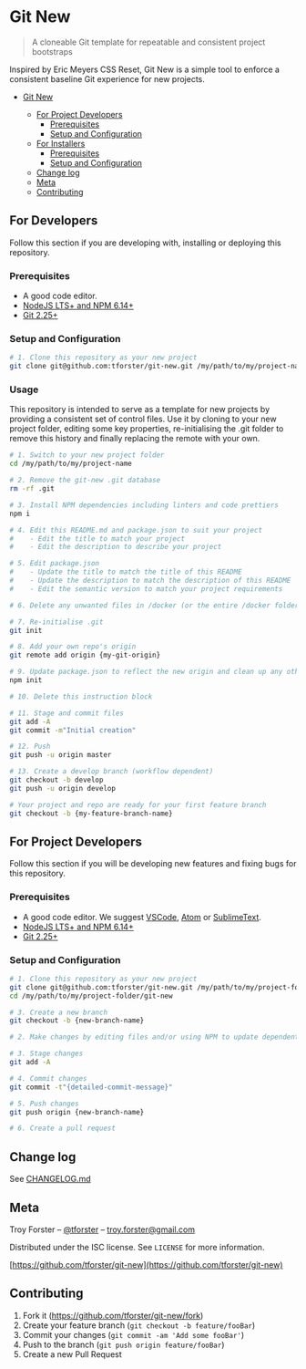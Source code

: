 # Git New

> A cloneable Git template for repeatable and consistent project bootstraps

Inspired by Eric Meyers CSS Reset, Git New is a simple tool to enforce a consistent baseline Git experience for new projects.

- [Git New](#git-new)

  - [For Project Developers](#for-project-developers)
    - [Prerequisites](#prerequisites)
    - [Setup and Configuration](#setup-and-configuration)
  - [For Installers](#for-installers)
    - [Prerequisites](#prerequisites-1)
    - [Setup and Configuration](#setup-and-configuration-1)
  - [Change log](#change-log)
  - [Meta](#meta)
  - [Contributing](#contributing)

## For Developers

Follow this section if you are developing with, installing or deploying this repository.

### Prerequisites

- A good code editor.
- [NodeJS LTS+ and NPM 6.14+](https://nodejs.org/en/download/)
- [Git 2.25+](https://git-scm.com/downloads)

### Setup and Configuration

```sh
# 1. Clone this repository as your new project
git clone git@github.com:tforster/git-new.git /my/path/to/my/project-name

```

### Usage

This repository is intended to serve as a template for new projects by providing a consistent set of control files. Use it by cloning to your new project folder, editing some key properties, re-initialising the .git folder to remove this history and finally replacing the remote with your own.

```sh
# 1. Switch to your new project folder
cd /my/path/to/my/project-name

# 2. Remove the git-new .git database
rm -rf .git

# 3. Install NPM dependencies including linters and code prettiers
npm i

# 4. Edit this README.md and package.json to suit your project
#    - Edit the title to match your project
#    - Edit the description to describe your project

# 5. Edit package.json
#    - Update the title to match the title of this README
#    - Update the description to match the description of this README
#    - Edit the semantic version to match your project requirements

# 6. Delete any unwanted files in /docker (or the entire /docker folder if you're not containerising)

# 7. Re-initialise .git
git init

# 8. Add your own repo's origin
git remote add origin {my-git-origin}

# 9. Update package.json to reflect the new origin and clean up any other properties by following the prompts
npm init

# 10. Delete this instruction block

# 11. Stage and commit files
git add -A
git commit -m"Initial creation"

# 12. Push
git push -u origin master

# 13. Create a develop branch (workflow dependent)
git checkout -b develop
git push -u origin develop

# Your project and repo are ready for your first feature branch
git checkout -b {my-feature-branch-name}
```

## For Project Developers

Follow this section if you will be developing new features and fixing bugs for this repository.

### Prerequisites

- A good code editor. We suggest [VSCode](https://code.visualstudio.com/), [Atom](https://atom.io/) or [SublimeText](https://www.sublimetext.com/).
- [NodeJS LTS+ and NPM 6.14+](https://nodejs.org/en/download/)
- [Git 2.25+](https://git-scm.com/downloads)

### Setup and Configuration

```sh
# 1. Clone this repository as your new project
git clone git@github.com:tforster/git-new.git /my/path/to/my/project-folder/
cd /my/path/to/my/project-folder/git-new

# 3. Create a new branch
git checkout -b {new-branch-name}

# 2. Make changes by editing files and/or using NPM to update dependent packages as well as package.json

# 3. Stage changes
git add -A

# 4. Commit changes
git commit -t"{detailed-commit-message}"

# 5. Push changes
git push origin {new-branch-name}

# 6. Create a pull request
```

## Change log

See [CHANGELOG.md](changelog.md)

## Meta

Troy Forster – [@tforster](https://twitter.com/tforster) – troy.forster@gmail.com

Distributed under the ISC license. See `LICENSE` for more information.

[https://github.com/tforster/git-new](https://github.com/tforster/git-new)

## Contributing

1. Fork it (<https://github.com/tforster/git-new/fork>)
2. Create your feature branch (`git checkout -b feature/fooBar`)
3. Commit your changes (`git commit -am 'Add some fooBar'`)
4. Push to the branch (`git push origin feature/fooBar`)
5. Create a new Pull Request
